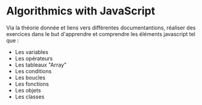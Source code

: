 # Algorithmics with JavaScript

Via la théorie donnée et liens vers différentes documentantions, réaliser des exercices dans le but d'apprendre et comprendre les éléments javascript tel que :

- Les variables
- Les opérateurs
- Les tableaux "Array"
- Les conditions
- Les boucles
- Les fonctions
- Les objets
- Les classes
